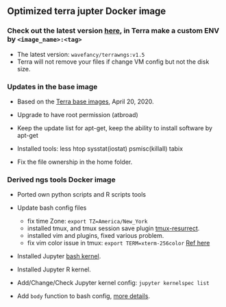 ## Optimized terra jupter Docker image 


### Check out the latest version [here](https://hub.docker.com/r/wavefancy/terrawngs/tags), in Terra make a custom ENV by `<image_name>:<tag>`
- The latest version: `wavefancy/terrawngs:v1.5`
- Terra will not remove your files if change VM config but not the disk size.

### Updates in the base image
- Based on the [Terra base images](https://github.com/DataBiosphere/terra-docker), April 20, 2020.
- Upgrade to have root permission (atbroad)
- Keep the update list for apt-get, 
  keep the ability to install software by apt-get
  
- Installed tools: less htop sysstat(iostat) psmisc(killall) tabix
- Fix the file ownership in the home folder.

### Derived ngs tools Docker image
- Ported own python scripts and R scripts tools
- Update bash config files
  - fix time Zone: `export TZ=America/New_York`
  - installed tmux, and tmux session save plugin [tmux-resurrect](https://github.com/tmux-plugins/tmux-resurrect).
  - installed vim and plugins, fixed various problem.
  - fix vim color issue in tmux: `export TERM=xterm-256color`
    [Ref here](https://vi.stackexchange.com/questions/10708/no-syntax-highlighting-in-tmux)
    
- Installed Jupyter [bash kernel](https://github.com/takluyver/bash_kernel).
- Installed Jupyter R kernel.
- Add/Change/Check Jupyter kernel config: `jupyter kernelspec list`
- Add `body` function to bash config, [more details](https://unix.stackexchange.com/questions/11856/sort-but-keep-header-line-at-the-top).  
